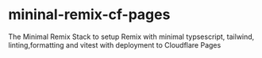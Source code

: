 # mininal-remix-cf-pages

The Minimal Remix Stack to setup Remix with minimal typsescript, tailwind, linting,formatting and vitest with deployment to Cloudflare Pages
